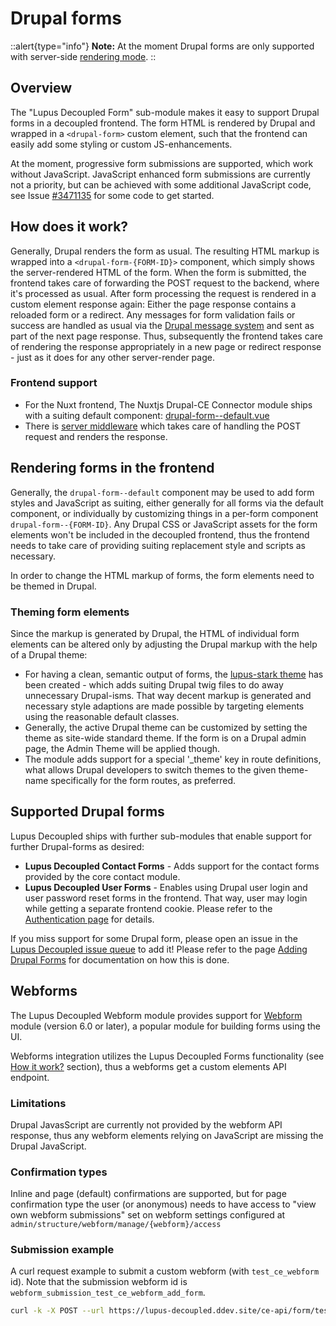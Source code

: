 # Drupal forms

::alert{type="info"}
**Note:** At the moment Drupal forms are only supported with server-side [rendering mode](/nuxt/rendering-modes).
::

## Overview

The "Lupus Decoupled Form" sub-module makes it easy to support Drupal forms in a decoupled frontend. The form HTML is rendered by Drupal and wrapped in a `<drupal-form>` custom element, such that the frontend can easily add some styling or custom JS-enhancements.

At the moment, progressive form submissions are supported, which work without JavaScript. JavaScript enhanced form submissions are currently not a priority, but can be achieved with some additional JavaScript code, see Issue [#3471135](https://www.drupal.org/project/lupus_decoupled/issues/3471135) for some code to get started.

## How does it work?

Generally, Drupal renders the form as usual. The resulting HTML markup is wrapped into a `<drupal-form-{FORM-ID}>` component, which simply shows the server-rendered HTML of the form. When the form is submitted, the frontend takes care of forwarding the POST request to the backend, where it's processed as usual. After form processing the request is rendered in a custom element response again: Either the page response contains a reloaded form or a redirect. Any messages for form validation fails or success are handled as usual via the [Drupal message system](/guide/breadcrumbs-messages) and sent as part of the next page response. Thus, subsequently the frontend takes care of rendering the response appropriately in a new page or redirect response - just as it does for any other server-render page.

### Frontend support

* For the Nuxt frontend, The Nuxtjs Drupal-CE Connector module ships with a suiting default component: [drupal-form--default.vue](https://github.com/drunomics/nuxtjs-drupal-ce/blob/2.x/playground/components/global/drupal-form--default.vue)
* There is [server middleware](https://github.com/drunomics/nuxtjs-drupal-ce/blob/4d8c9e43d8a3ed1f1f6480425b25016b82e57579/src/runtime/server/middleware/drupalFormHandler.ts) which takes care of handling the POST request and renders the response.

## Rendering forms in the frontend

Generally, the `drupal-form--default` component may be used to add form styles and JavaScript as suiting, either generally for all forms via the default component, or individually by customizing things in a per-form component `drupal-form--{FORM-ID}`. Any Drupal CSS or JavaScript assets for the form elements won't be included in the decoupled frontend, thus the frontend needs to take care of providing suiting replacement style and scripts as necessary.

In order to change the HTML markup of forms, the form elements need to be themed in Drupal.

### Theming form elements

Since the markup is generated by Drupal, the HTML of individual form elements can be altered only by adjusting the Drupal markup with the help of a Drupal theme:

* For having a clean, semantic output of forms, the [lupus-stark theme](https://www.drupal.org/project/lupus_stark) has been created - which
adds suiting Drupal twig files to do away unnecessary Drupal-isms. That way decent markup is
generated and necessary style adaptions are made possible by targeting elements using the
reasonable default classes.
* Generally, the active Drupal theme can be customized by setting the theme as site-wide standard theme. If the form is on a Drupal admin page, the Admin Theme will be applied though.
* The module adds support for a special '_theme' key in route definitions, what allows Drupal developers to switch themes to the given theme-name specifically for the form routes, as preferred.

## Supported Drupal forms

Lupus Decoupled ships with further sub-modules that enable support for further Drupal-forms as desired:

* **Lupus Decoupled Contact Forms** - Adds support for the contact forms provided by the core contact module.
* **Lupus Decoupled User Forms** - Enables using Drupal user login and user password reset forms in the frontend. That way, user may login while getting a separate frontend cookie. Please refer to the [Authentication page](/guide/authentication) for details.

If you miss support for some Drupal form, please open an issue in the [Lupus Decoupled issue queue](https://www.drupal.org/project/issues/lupus_decoupled?categories=All) to add it! Please refer to the page [Adding Drupal Forms](/drupal/add-drupal-forms) for documentation on how this is done.

## Webforms

The Lupus Decoupled Webform module provides support for [Webform](https://www.drupal.org/project/webform)
module (version 6.0 or later), a popular module for building forms using the UI.

Webforms integration utilizes the Lupus Decoupled Forms
functionality (see [How it work?](#how-does-it-work) section), thus 
a webforms get a custom elements API endpoint.

### Limitations

Drupal JavasScript are currently not provided by the webform API response,
thus any webform elements relying on JavaScript are missing the Drupal JavaScript.

### Confirmation types

Inline and page (default) confirmations are supported, but for page
confirmation type the user (or anonymous) needs to have access to "view own
webform submissions" set on webform settings configured at
`admin/structure/webform/manage/{webform}/access`

### Submission example

A curl request example to submit a custom webform (with `test_ce_webform` id).
Note that the submission webform id is `webform_submission_test_ce_webform_add_form`.

```bash
curl -k -X POST --url https://lupus-decoupled.ddev.site/ce-api/form/test_ce_webform -F 'first_name=John' -F "last_name=Doe" -F "checkbox=1" -F "op=Submit" -F "form_build_id=form-<form-build-id>" -F "form_id=webform_submission_test_ce_webform_add_form" -H "Accept: application/json"
```
